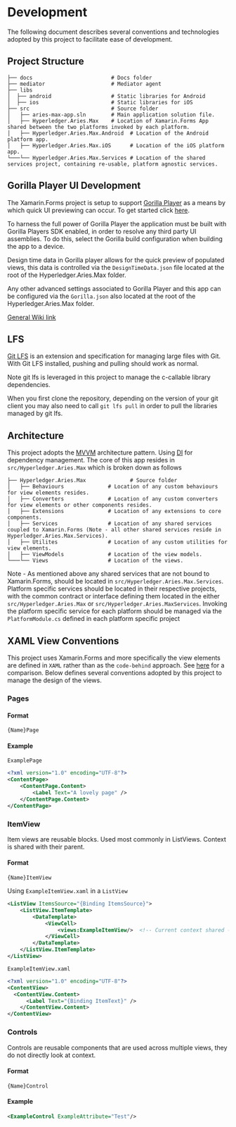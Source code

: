 # Development

The following document describes several conventions and technologies adopted by this project to facilitate ease of development.

## Project Structure

    ├── docs                         # Docs folder
    ├── mediator                     # Mediator agent
    ├── libs
    │  ├── android                   # Static libraries for Android
    │  ├── ios                       # Static libraries for iOS     
    ├── src                          # Source folder
    │   ├── aries-max-app.sln        # Main application solution file.
    │   ├── Hyperledger.Aries.Max    # Location of Xamarin.Forms App shared between the two platforms invoked by each platform.
    │   ├── Hyperledger.Aries.Max.Android  # Location of the Android platform app.
    │   ├── Hyperledger.Aries.Max.iOS      # Location of the iOS platform app.
    └───└── Hyperledger.Aries.Max.Services # Location of the shared services project, containing re-usable, platform agnostic services. 

## Gorilla Player UI Development

The Xamarin.Forms project is setup to support [Gorilla Player](https://grialkit.com/gorilla-player/) as a means by which quick UI previewing can occur. To get started click [here](https://github.com/UXDivers/Gorilla-Player-Support/wiki/Getting-Started).

To harness the full power of Gorilla Player the application must be built with Gorilla Players SDK enabled, in order to resolve any third party UI assemblies. To do this, select the Gorilla build configuration when building the app to a device.

Design time data in Gorilla player allows for the quick preview of populated views, this data is controlled via the `DesignTimeData.json` file located at the root of the Hyperledger.Aries.Max folder.

Any other advanced settings associated to Gorilla Player and this app can be configured via the `Gorilla.json` also located at the root of the Hyperledger.Aries.Max folder.

[General Wiki link](https://github.com/UXDivers/Gorilla-Player-Support/wiki)

## LFS
[Git LFS](https://git-lfs.github.com/) is an extension and specification for managing large files with Git. With Git LFS installed, pushing and pulling should work as normal.

Note git lfs is leveraged in this project to manage the c-callable library dependencies.

When you first clone the repository, depending on the version of your git client you may also need to call `git lfs pull` in order to pull the libraries managed by git lfs.

## Architecture 

This project adopts the [MVVM](https://en.wikipedia.org/wiki/Model%E2%80%93view%E2%80%93viewmodel) architecture pattern. Using [DI](https://en.wikipedia.org/wiki/Dependency_injection) for dependency management. The core of this app resides in `src/Hyperledger.Aries.Max` which is broken down as follows

    ├── Hyperledger.Aries.Max              # Source folder
    │   ├── Behaviours              # Location of any custom behaviours for view elements resides.
    │   ├── Converters              # Location of any custom converters for view elements or other components resides.
    │   ├── Extensions              # Location of any extensions to core components.
    │   ├── Services                # Location of any shared services coupled to Xamarin.Forms (Note - all other shared services reside in Hyperledger.Aries.Max.Services). 
    │   ├── Utilites                # Location of any custom utilities for view elements.
    │   ├── ViewModels              # Location of the view models.
    └───└── Views                   # Location of the views.

Note - As mentioned above any shared services that are not bound to Xamarin.Forms, should be located in `src/Hyperledger.Aries.Max.Services`. Platform specific services should be located in their respective projects, with the common contract or interface defining them located in the either `src/Hyperledger.Aries.Max` or `src/Hyperledger.Aries.MaxServices`. Invoking the platform specific service for each platform should be managed via the `PlatformModule.cs` defined in each platform specific project

## XAML View Conventions

This project uses Xamarin.Forms and more specifically the view elements are defined in `XAML` rather than as the `code-behind` approach. See [here](https://docs.microsoft.com/en-us/xamarin/xamarin-forms/creating-mobile-apps-xamarin-forms/summaries/chapter07) for a comparison. Below defines several conventions adopted by this project to manage the design of the views.

### Pages
#### Format
`{Name}Page`

#### Example
`ExamplePage`
```xml
<?xml version="1.0" encoding="UTF-8"?>
<ContentPage>
    <ContentPage.Content>
        <Label Text="A lovely page" />
    </ContentPage.Content>
</ContentPage>
```

### ItemView

 Item views are reusable blocks. Used most commonly in ListViews.
 Context is shared with their parent.

#### Format
`{Name}ItemView`

Using `ExampleItemView.xaml` in a `ListView`
```xml
<ListView ItemsSource="{Binding ItemsSource}">
    <ListView.ItemTemplate>
        <DataTemplate>
            <ViewCell>
                <views:ExampleItemView/>  <!-- Current context shared -->
            </ViewCell>
        </DataTemplate>
    </ListView.ItemTemplate>
</ListView>
```
`ExampleItemView.xaml`
```xml
<?xml version="1.0" encoding="UTF-8"?>
<ContentView>
  <ContentView.Content>
      <Label Text="{Binding ItemText}" />
    </ContentView.Content>
</ContentView>
```

### Controls

Controls are reusable components that are used across multiple views, they do not directly look at context.

#### Format

`{Name}Control`

#### Example
```xml
<ExampleControl ExampleAttribute="Test"/>
```
